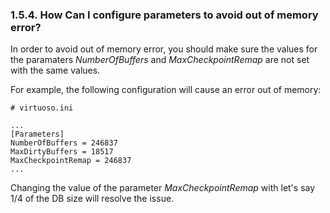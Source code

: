 <div id="virtuosotipsandtricksoutotmemoryerror" class="section">

<div class="titlepage">

<div>

<div>

### 1.5.4. How Can I configure parameters to avoid out of memory error?

</div>

</div>

</div>

In order to avoid out of memory error, you should make sure the values
for the paramaters <span class="emphasis">*NumberOfBuffers*</span> and
<span class="emphasis">*MaxCheckpointRemap*</span> are not set with the
same values.

For example, the following configuration will cause an error out of
memory:

``` programlisting
# virtuoso.ini

...
[Parameters]
NumberOfBuffers = 246837
MaxDirtyBuffers = 18517
MaxCheckpointRemap = 246837
...
```

Changing the value of the parameter
<span class="emphasis">*MaxCheckpointRemap*</span> with let's say 1/4 of
the DB size will resolve the issue.

</div>
